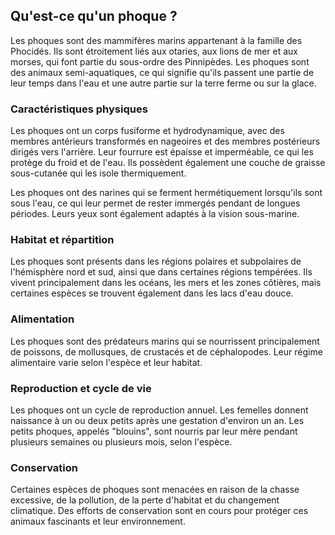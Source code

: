 ## Qu'est-ce qu'un phoque ?

Les phoques sont des mammifères marins appartenant à la famille des Phocidés. Ils sont étroitement liés aux otaries, aux lions de mer et aux morses, qui font partie du sous-ordre des Pinnipèdes. Les phoques sont des animaux semi-aquatiques, ce qui signifie qu'ils passent une partie de leur temps dans l'eau et une autre partie sur la terre ferme ou sur la glace.

### Caractéristiques physiques

Les phoques ont un corps fusiforme et hydrodynamique, avec des membres antérieurs transformés en nageoires et des membres postérieurs dirigés vers l'arrière. Leur fourrure est épaisse et imperméable, ce qui les protège du froid et de l'eau. Ils possèdent également une couche de graisse sous-cutanée qui les isole thermiquement.

Les phoques ont des narines qui se ferment hermétiquement lorsqu'ils sont sous l'eau, ce qui leur permet de rester immergés pendant de longues périodes. Leurs yeux sont également adaptés à la vision sous-marine.

### Habitat et répartition

Les phoques sont présents dans les régions polaires et subpolaires de l'hémisphère nord et sud, ainsi que dans certaines régions tempérées. Ils vivent principalement dans les océans, les mers et les zones côtières, mais certaines espèces se trouvent également dans les lacs d'eau douce.

### Alimentation

Les phoques sont des prédateurs marins qui se nourrissent principalement de poissons, de mollusques, de crustacés et de céphalopodes. Leur régime alimentaire varie selon l'espèce et leur habitat.

### Reproduction et cycle de vie

Les phoques ont un cycle de reproduction annuel. Les femelles donnent naissance à un ou deux petits après une gestation d'environ un an. Les petits phoques, appelés "blouins", sont nourris par leur mère pendant plusieurs semaines ou plusieurs mois, selon l'espèce.

### Conservation

Certaines espèces de phoques sont menacées en raison de la chasse excessive, de la pollution, de la perte d'habitat et du changement climatique. Des efforts de conservation sont en cours pour protéger ces animaux fascinants et leur environnement.